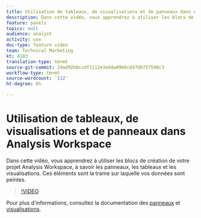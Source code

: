 ```yaml
---
title: Utilisation de tableaux, de visualisations et de panneaux dans Analysis Workspace
description: Dans cette vidéo, vous apprendrez à utiliser les blocs de création de votre projet Analysis Workspace, à savoir les panneaux, les tableaux et les visualisations. Ces éléments sont la trame sur laquelle vos données sont peintes.
feature: panels
topics: null
audience: analyst
activity: use
doc-type: feature video
team: Technical Marketing
kt: 4103
translation-type: tm+mt
source-git-commit: 24ad92b0ccdf1112e3ed4a0968cd47db757598c3
workflow-type: tm+mt
source-wordcount: '112'
ht-degree: 8%

---
```



# Utilisation de tableaux, de visualisations et de panneaux dans Analysis Workspace

Dans cette vidéo, vous apprendrez à utiliser les blocs de création de votre projet Analysis Workspace, à savoir les panneaux, les tableaux et les visualisations. Ces éléments sont la trame sur laquelle vos données sont peintes.

>[!VIDEO](https://video.tv.adobe.com/v/30369/?quality=12)

Pour plus d’informations, consultez la documentation des [panneaux](https://docs.adobe.com/content/help/en/analytics/analyze/analysis-workspace/panels/panels.html) et [visualisations](https://docs.adobe.com/content/help/fr-FR/analytics/analyze/analysis-workspace/visualizations/freeform-analysis-visualizations.html).
